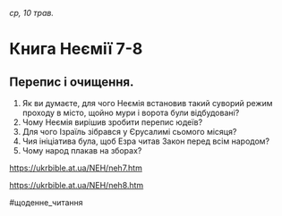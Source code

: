
_ср, 10 трав._

# Книга Неємії 7-8

## Перепис і очищення.
1. Як ви думаєте, для чого Неємія встановив такий суворий режим проходу в місто, щойно мури і ворота були відбудовані?
2. Чому Неємія вирішив зробити перепис юдеїв?
3. Для чого Ізраїль зібрався у Єрусалимі сьомого місяця?
4. Чия ініціатива була, щоб Езра читав Закон перед всім народом?
5. Чому народ плакав на зборах?

https://ukrbible.at.ua/NEH/neh7.htm 

https://ukrbible.at.ua/NEH/neh8.htm 

#щоденне_читання
